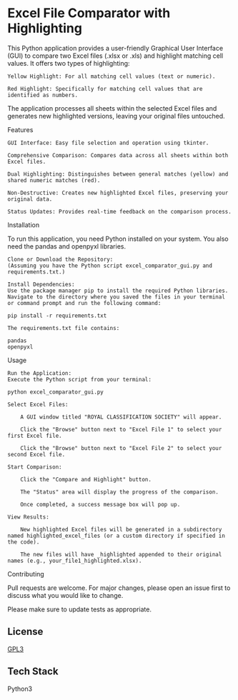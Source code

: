 
# Excel File Comparator with Highlighting

This Python application provides a user-friendly Graphical User Interface (GUI) to compare two Excel files (.xlsx or .xls) and highlight matching cell values. It offers two types of highlighting:

    Yellow Highlight: For all matching cell values (text or numeric).

    Red Highlight: Specifically for matching cell values that are identified as numbers.
The application processes all sheets within the selected Excel files and generates new highlighted versions, leaving your original files untouched.



Features

    GUI Interface: Easy file selection and operation using tkinter.

    Comprehensive Comparison: Compares data across all sheets within both Excel files.

    Dual Highlighting: Distinguishes between general matches (yellow) and shared numeric matches (red).

    Non-Destructive: Creates new highlighted Excel files, preserving your original data.

    Status Updates: Provides real-time feedback on the comparison process.

Installation

To run this application, you need Python installed on your system.
You also need the pandas and openpyxl libraries.

    Clone or Download the Repository:
    (Assuming you have the Python script excel_comparator_gui.py and requirements.txt.)

    Install Dependencies:
    Use the package manager pip to install the required Python libraries. Navigate to the directory where you saved the files in your terminal or command prompt and run the following command:

    pip install -r requirements.txt

    The requirements.txt file contains:

    pandas
    openpyxl

Usage

    Run the Application:
    Execute the Python script from your terminal:

    python excel_comparator_gui.py

    Select Excel Files:

        A GUI window titled "ROYAL CLASSIFICATION SOCIETY" will appear.

        Click the "Browse" button next to "Excel File 1" to select your first Excel file.

        Click the "Browse" button next to "Excel File 2" to select your second Excel file.

    Start Comparison:

        Click the "Compare and Highlight" button.

        The "Status" area will display the progress of the comparison.

        Once completed, a success message box will pop up.

    View Results:

        New highlighted Excel files will be generated in a subdirectory named highlighted_excel_files (or a custom directory if specified in the code).

        The new files will have _highlighted appended to their original names (e.g., your_file1_highlighted.xlsx).

Contributing

Pull requests are welcome. For major changes, please open an issue first to discuss what you would like to change.

Please make sure to update tests as appropriate.


## License

[GPL3](https://www.gnu.org/licenses/gpl-3.0.en.html)


## Tech Stack

Python3

